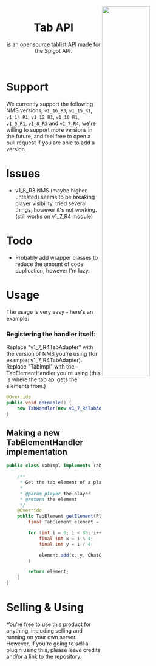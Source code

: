 <img src="https://i.imgur.com/ek4yBRU.png" width="50%" align="right">
<h1 align="center">Tab API</h1>
<p align="center">is an opensource tablist API made for the Spigot API.</p><br>

# Support
We currently support the following NMS versions, ``v1_16_R3``, ``v1_15_R1``, ``v1_14_R1``, ``v1_12_R1``, ``v1_10_R1``, ``v1_9_R1``, ``v1_8_R3`` and ``v1_7_R4``, we're willing to support more versions in the future, and feel free to open a pull request if you are able to add a version.

# Issues
- v1_8_R3 NMS (maybe higher, untested) seems to be breaking player visibility, tried several things, however it's not working. (still works on v1_7_R4 module)

# Todo
- Probably add wrapper classes to reduce the amount of code duplication, however I'm lazy.

# Usage
The usage is very easy - here's an example:

### Registering the handler itself:
Replace "v1_7_R4TabAdapter" with the version of NMS you're using (for example: v1_7_R4TabAdapter).
Replace "TabImpl" with the TabElementHandler you're using (this is where the tab api gets the elements from.)

```java
@Override
public void onEnable() {
    new TabHandler(new v1_7_R4TabAdapter(), new TabImpl(), this, 20L);
}
```

## Making a new TabElementHandler implementation
```java
public class TabImpl implements TabElementHandler {

    /**
     * Get the tab element of a player
     *
     * @param player the player
     * @return the element
     */
    @Override
    public TabElement getElement(Player player) {
        final TabElement element = new TabElement();

        for (int i = 0; i < 80; i++) {
            final int x = i % 4;
            final int y = i / 4;

            element.add(x, y, ChatColor.GREEN + "Slot: " + ChatColor.GRAY + x + ", " + y);
        }

        return element;
    }
}
```

# Selling & Using
You're free to use this product for anything, including selling and running on your own server. However, if you're going to sell a plugin using this, please leave credits and/or a link to the repository.
